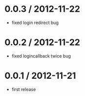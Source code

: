 
0.0.3 / 2012-11-22 
==================

  * fixed login redirect bug

0.0.2 / 2012-11-22 
==================

  * fixed logincallback twice bug

0.0.1 / 2012-11-21 
==================

  * first release
